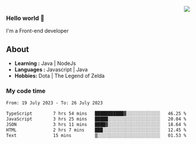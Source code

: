 <img align='right' src="https://github-readme-stats.vercel.app/api?username=jumodada&show_icons=true&theme=vue">

### Hello world 👋

I'm a Front-end developer 
    
## About
-  **Learning :** Java | NodeJs
-  **Languages :** Javascript | Java
-  **Hobbies:** Dota | The Legend of Zelda

### My code time

<!--START_SECTION:waka-->

```txt
From: 19 July 2023 - To: 26 July 2023

TypeScript        7 hrs 54 mins   ███████████▓░░░░░░░░░░░░░   46.25 %
JavaScript        3 hrs 25 mins   █████░░░░░░░░░░░░░░░░░░░░   20.04 %
JSON              3 hrs 11 mins   ████▓░░░░░░░░░░░░░░░░░░░░   18.64 %
HTML              2 hrs 7 mins    ███░░░░░░░░░░░░░░░░░░░░░░   12.45 %
Text              15 mins         ▒░░░░░░░░░░░░░░░░░░░░░░░░   01.53 %
```

<!--END_SECTION:waka-->
